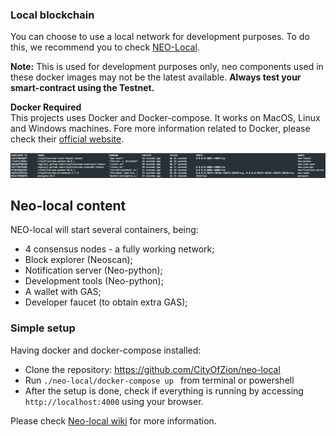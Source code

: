 ### Local blockchain
You can choose to use a local network for development purposes. To do this, we recommend you to check [NEO-Local](https://github.com/CityOfZion/neo-local).

**Note:** This is used for development purposes only, neo components used in these docker images may not be the latest available. **Always test your smart-contract using the Testnet.**

**Docker Required**
<br/>
This projects uses Docker and Docker-compose. It works on MacOS, Linux and Windows machines.
Fore more information related to Docker, please check their [official website](https://www.docker.com/).


![](../../assets/neolocal.png)


## Neo-local content
NEO-local will start several containers, being:
  - 4 consensus nodes - a fully working network;
  - Block explorer \(Neoscan\);
  - Notification server \(Neo-python\);
  - Development tools \(Neo-python\);
  - A wallet with GAS;
  - Developer faucet (to obtain extra GAS);

### Simple setup
Having docker and docker-compose installed:
  - Clone the repository:  https://github.com/CityOfZion/neo-local
  - Run ```./neo-local/docker-compose up ``` from terminal or powershell
  - After the setup is done, check if everything is running by accessing `http://localhost:4000` using your browser.


Please check  [Neo-local wiki](https://github.com/CityOfZion/neo-local/wiki) for more information.

